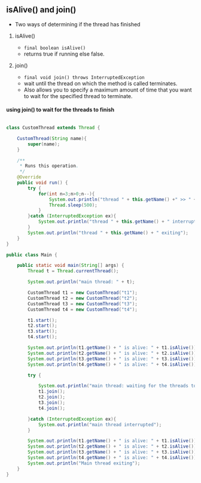 ## isAlive() and join()

- Two ways of determining if the thread has finished

1. isAlive()
   - `final boolean isAlive()`
   - returns true if running else false.

2. join()
   - `final void join() throws InterruptedException`
   - wait until the thread on which the method is called terminates.
   - Also allows you to specify a maximum amount of time that you want to wait for the specified thread to terminate.

#### using join() to wait for the threads to finish

```java

class CustomThread extends Thread {

    CustomThread(String name){
        super(name);
    }

    /**
     * Runs this operation.
     */
    @Override
    public void run() {
        try {
            for(int n=3;n>0;n--){
                System.out.println("thread " + this.getName() +" >> " +  n);
                Thread.sleep(500);
            }
        }catch (InterruptedException ex){
            System.out.println("thread " + this.getName() + " interrupted");
        }
        System.out.println("thread " + this.getName() + " exiting");
    }
}

public class Main {

    public static void main(String[] args) {
        Thread t = Thread.currentThread();

        System.out.println("main thread: " + t);

        CustomThread t1 = new CustomThread("t1");
        CustomThread t2 = new CustomThread("t2");
        CustomThread t3 = new CustomThread("t3");
        CustomThread t4 = new CustomThread("t4");

        t1.start();
        t2.start();
        t3.start();
        t4.start();

        System.out.println(t1.getName() + " is alive: " + t1.isAlive());
        System.out.println(t2.getName() + " is alive: " + t2.isAlive());
        System.out.println(t3.getName() + " is alive: " + t3.isAlive());
        System.out.println(t4.getName() + " is alive: " + t4.isAlive());

        try {

            System.out.println("main thread: waiting for the threads to finish");
            t1.join();
            t2.join();
            t3.join();
            t4.join();

        }catch (InterruptedException ex){
            System.out.println("main thread interrupted");
        }

        System.out.println(t1.getName() + " is alive: " + t1.isAlive());
        System.out.println(t2.getName() + " is alive: " + t2.isAlive());
        System.out.println(t3.getName() + " is alive: " + t3.isAlive());
        System.out.println(t4.getName() + " is alive: " + t4.isAlive());
        System.out.println("Main thread exiting");
    }
}



```

